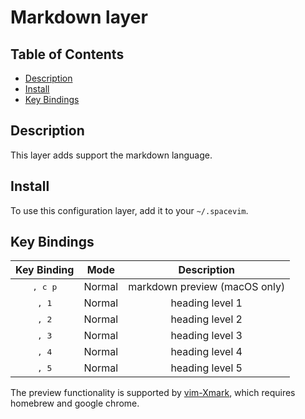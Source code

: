# Markdown layer

## Table of Contents

<!-- vim-markdown-toc GFM -->
* [Description](#description)
* [Install](#install)
* [Key Bindings](#key-bindings)

<!-- vim-markdown-toc -->

## Description

This layer adds support the markdown language.

## Install

To use this configuration layer, add it to your `~/.spacevim`.

## Key Bindings

Key Binding      | Mode   | Description
:---:            | :---:  | :---:
<kbd>, c p</kbd> | Normal | markdown preview (macOS only)
<kbd>, 1</kbd>   | Normal | heading level 1
<kbd>, 2</kbd>   | Normal | heading level 2
<kbd>, 3</kbd>   | Normal | heading level 3
<kbd>, 4</kbd>   | Normal | heading level 4
<kbd>, 5</kbd>   | Normal | heading level 5

The preview functionality is supported by [vim-Xmark](https://github.com/junegunn/vim-xmark), which requires homebrew and google chrome.
